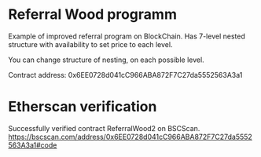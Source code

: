 # Referral Wood programm 
Example of improved referral program on BlockChain. Has 7-level nested structure with availability to set price to each level.

You can change structure of nesting, on each possible level.

Contract address: 0x6EE0728d041cC966ABA872F7C27da5552563A3a1

# Etherscan verification

Successfully verified contract ReferralWood2 on BSCScan.
https://bscscan.com/address/0x6EE0728d041cC966ABA872F7C27da5552563A3a1#code
